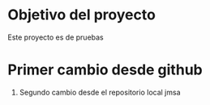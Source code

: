 # Objetivo del proyecto

Este proyecto es de pruebas

# Primer cambio desde github

1. Segundo cambio desde el repositorio local jmsa